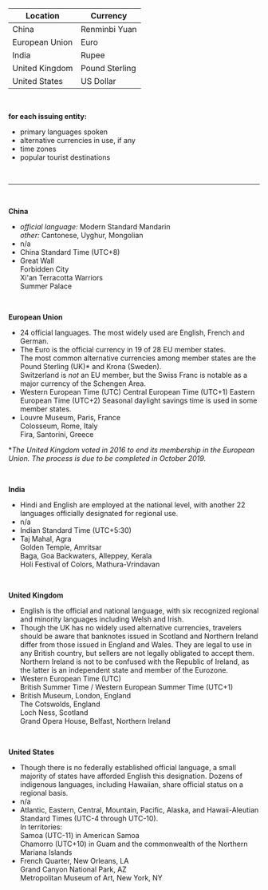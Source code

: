 **Location** | **Currency**  
-------------|-------------
China | Renminbi Yuan  
European Union | Euro  
India | Rupee  
United Kingdom | Pound Sterling  
United States | US Dollar  

<br>

**for each issuing entity:**  
* primary languages spoken  
* alternative currencies in use, if any  
* time zones  
* popular tourist destinations  
<br>

***
<br>

**China**  
* *official language:* Modern Standard Mandarin  
  *other:* Cantonese, Uyghur, Mongolian 
* n/a  
* China Standard Time (UTC+8)  
* Great Wall  
  Forbidden City  
  Xi'an Terracotta Warriors  
  Summer Palace  

<br>

**European Union**  
* 24 official languages. The most widely used are English, French and German.  
* The Euro is the official currency in 19 of 28 EU member states.  
  The most common alternative currencies among member states are the Pound Sterling (UK)* and Krona (Sweden).  
  Switzerland is *not* an EU member, but the Swiss Franc is notable as a major currency of the Schengen Area.  
* Western European Time (UTC)
  Central European Time (UTC+1)
  Eastern European Time (UTC+2)
  Seasonal daylight savings time is used in some member states.  
* Louvre Museum, Paris, France  
  Colosseum, Rome, Italy  
  Fira, Santorini, Greece

**The United Kingdom voted in 2016 to end its membership in the European Union. The process is due to be completed in October 2019.*  

<br>  

**India**  
* Hindi and English are employed at the national level, with another 22 languages officially designated for regional use.  
* n/a 
* Indian Standard Time (UTC+5:30)  
* Taj Mahal, Agra  
  Golden Temple, Amritsar  
  Baga, Goa
  Backwaters, Alleppey, Kerala  
  Holi Festival of Colors, Mathura-Vrindavan

<br> 

**United Kingdom**  
* English is the official and national language, with six recognized regional and minority languages including Welsh and Irish.
* Though the UK has no widely used alternative currencies, travelers should be aware that banknotes issued in Scotland and Northern Ireland differ from those issued in England and Wales. They are legal to use in any British country, but sellers are not legally obligated to accept them.  
  Northern Ireland is not to be confused with the Republic of Ireland, as the latter is an independent state and member of the Eurozone.
* Western European Time (UTC)  
  British Summer Time / Western European Summer Time (UTC+1)
* British Museum, London, England  
  The Cotswolds, England  
  Loch Ness, Scotland  
  Grand Opera House, Belfast, Northern Ireland


<br>

**United States** 
* Though there is no federally established official language, a small majority of states have afforded English this designation. Dozens of indigenous languages, including Hawaiian, share official status on a regional basis.
* n/a  
* Atlantic, Eastern, Central, Mountain, Pacific, Alaska, and Hawaii-Aleutian Standard Times (UTC-4 through UTC-10).  
  In territories:  
  Samoa (UTC-11) in American Samoa  
  Chamorro (UTC+10) in Guam and the commonwealth of the Northern Mariana Islands  
* French Quarter, New Orleans, LA  
  Grand Canyon National Park, AZ  
  Metropolitan Museum of Art, New York, NY